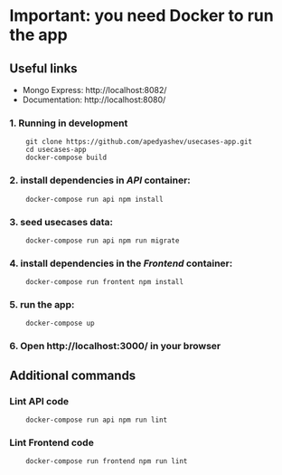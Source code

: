 # Important: you need Docker to run the app

## Useful links
* Mongo Express: http://localhost:8082/
* Documentation: http://localhost:8080/

### 1. Running in development
```
    git clone https://github.com/apedyashev/usecases-app.git
    cd usecases-app
    docker-compose build
```

### 2. install dependencies in *API* container:
```
	docker-compose run api npm install
```

### 3. seed usecases data:
```
	docker-compose run api npm run migrate
```

### 4. install dependencies in the *Frontend* container:
```
	docker-compose run frontent npm install
```

### 5. run the app:
```
	docker-compose up
```

### 6. Open http://localhost:3000/ in your browser


## Additional commands
### Lint API code
```
	docker-compose run api npm run lint
```

### Lint Frontend code
```
	docker-compose run frontend npm run lint
```
